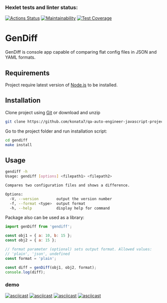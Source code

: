 ### Hexlet tests and linter status:
[![Actions Status](https://github.com/konata7/qa-auto-engineer-javascript-project-87/actions/workflows/hexlet-check.yml/badge.svg)](https://github.com/konata7/qa-auto-engineer-javascript-project-87/actions)
[![Maintainability](https://api.codeclimate.com/v1/badges/5cf7e2fb1c5807999348/maintainability)](https://codeclimate.com/github/konata7/qa-auto-engineer-javascript-project-87/maintainability)
[![Test Coverage](https://api.codeclimate.com/v1/badges/5cf7e2fb1c5807999348/test_coverage)](https://codeclimate.com/github/konata7/qa-auto-engineer-javascript-project-87/test_coverage)

# GenDiff
GenDiff is console app capable of comparing flat config files in JSON and YAML formats.

## Requirements
Project require latest version of [Node.js](https://nodejs.org/en) to be installed.

## Installation

Clone project using [Git](https://git-scm.com/downloads) or download and unzip

```bash
git clone https://github.com/konata7/qa-auto-engineer-javascript-project-87.git gendiff
```

Go to the project folder and run installation script:

```bash
cd gendiff
make install
```

## Usage

```bash
gendiff -h
Usage: gendiff [options] <filepath1> <filepath2>

Compares two configuration files and shows a difference.

Options:
  -V, --version        output the version number
  -f, --format <type>  output format
  -h, --help           display help for command
```

Package also can be used as a library:
```js
import genDiff from 'gendiff';

const obj1 = { a: 10, b: 15 };
const obj2 = { a: 15 };

// format parameter (optional) sets output format. Allowed values: 
// 'plain', 'json', undefined
const format = 'plain';

const diff = genDiff(obj1, obj2, format);
console.log(diff);
```

### demo
[![asciicast](https://asciinema.org/a/Hw4QUrxifiKT2iwxJcpA03Mfw.svg)](https://asciinema.org/a/Hw4QUrxifiKT2iwxJcpA03Mfw)
[![asciicast](https://asciinema.org/a/OKK31Sptwl9ClaHnx2HaIGLpf.svg)](https://asciinema.org/a/OKK31Sptwl9ClaHnx2HaIGLpf)
[![asciicast](https://asciinema.org/a/1vevPhoJnXdJt73uoHqYZwI7N.svg)](https://asciinema.org/a/1vevPhoJnXdJt73uoHqYZwI7N)
[![asciicast](https://asciinema.org/a/zvaqVit6mjgXBYPD5jQSGzuAd.svg)](https://asciinema.org/a/zvaqVit6mjgXBYPD5jQSGzuAd)

